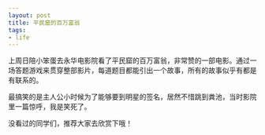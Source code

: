 ```yaml
---
layout: post
title: 平民窟的百万富翁
tags:
- life
---
```

上周日陪小笨蛋去永华电影院看了平民窟的百万富翁，非常赞的一部电影。通过一场答题游戏来贯穿整部影片，每道题目都能引出一个故事，所有的故事似乎有都是有联系的。

最搞笑的是主人公小时候为了能够要到明星的签名，居然不惜跳到粪池，当时影院里一篇惊呼，我是笑死了。

没看过的同学们，推荐大家去欣赏下哦！


